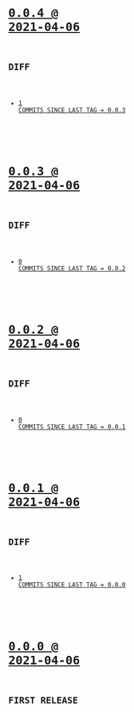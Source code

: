 <code>

# [0.0.4 @ 2021-04-06](https://github.com/cogsmith/test/releases/tag/0.0.4)
## DIFF
- [1 COMMITS SINCE LAST TAG = 0.0.3](https://github.com/cogsmith/test/compare/0.0.3...0.0.4)

</code>
<code>

# [0.0.3 @ 2021-04-06](https://github.com/cogsmith/test/releases/tag/0.0.3)
## DIFF
- [0 COMMITS SINCE LAST TAG = 0.0.2](https://github.com/cogsmith/test/compare/0.0.2...0.0.3)

</code>
<code>

# [0.0.2 @ 2021-04-06](https://github.com/cogsmith/test/releases/tag/0.0.2)
## DIFF
- [0 COMMITS SINCE LAST TAG = 0.0.1](https://github.com/cogsmith/test/compare/0.0.1...0.0.2)

</code>
<code>

# [0.0.1 @ 2021-04-06](https://github.com/cogsmith/test/releases/tag/0.0.1)
## DIFF
- [1 COMMITS SINCE LAST TAG = 0.0.0](https://github.com/cogsmith/test/compare/0.0.0...0.0.1)

</code>
<code>

# [0.0.0 @ 2021-04-06](https://github.com/cogsmith/test/releases/tag/0.0.0)
## FIRST RELEASE

</code>
